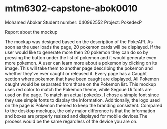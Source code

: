 # mtm6302-capstone-abok0010
Mohamed Abokar
Student number: 040962552
Project: PokedexP



Report about the mockup

The mockup was designed based on the description of the PokeAPI. As soon as the user loads the page, 20 pokemon cards will be displayed. If the user would like to generate more then 20 pokemon they can do so by pressing the button under the list of pokemon and it would generate even more pokemon. A user can learn more about a pokemon by clicking on its image. This will take them to another page describing the pokemon and whether they've ever caught or released it. Every page has a Caught section where pokemon that have been caught are displayed. All Pokemon caught would be separated from those on the Pokemon list. This mockup uses red color to match the Pokemon theme, while Segoue Ui fonts are used on the page. To match an actual pokedex, I chose a simple font since they use simple fonts to display the information. Additionally, the logo used on the page is Pokemon themed to keep the branding consistent. Compared to the desktop mockups, the only major difference is that the information and boxes are properly resized and displayed for mobile devices.The process would be the same regardless of the device you are on.

